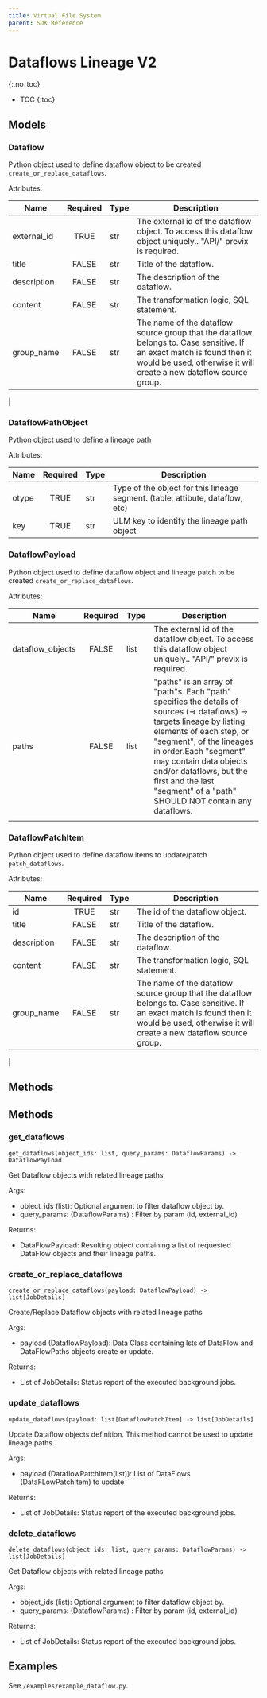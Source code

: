 ```yaml
---
title: Virtual File System
parent: SDK Reference
---
```


# Dataflows Lineage V2
{:.no_toc}

* TOC
{:toc}

## Models

### Dataflow
Python object used to define dataflow object to be created `create_or_replace_dataflows`.

Attributes:

| Name | Required | Type | Description                                                                                                                                                                                 |
|--|:--------:|------|---------------------------------------------------------------------------------------------------------------------------------------------------------------------------------------------|
| external_id |   TRUE   | str  | The external id of the dataflow object. To access this dataflow object uniquely.. "API/" previx is required.                                                                                |
| title |  FALSE   | str  | Title of the dataflow.                                                                                                                                                                      |  
| description |  FALSE   | str  | The description of the dataflow.                                                                                                                                                            |  
| content |  FALSE   | str  | The transformation logic, SQL statement.                                                                                                                                                    | 
| group_name|  FALSE   | str  | The name of the dataflow source group that the dataflow belongs to. Case sensitive. If an exact match is found then it would be used, otherwise it will create a new dataflow source group. | 
|

### DataflowPathObject
Python object used to define a lineage path

Attributes:

| Name        | Required | Type | Description                                                                   |
|-------------|:--------:|------|-------------------------------------------------------------------------------|
| otype       |   TRUE   | str  | Type of the object for this lineage segment. (table, attibute, dataflow, etc) 
| key         |   TRUE   | str  | ULM key to identify the lineage path object                                   |  


### DataflowPayload
Python object used to define dataflow object and lineage patch to be created `create_or_replace_dataflows`.

Attributes:

| Name             | Required | Type | Description                                                                                                                                                          |
|------------------|:--------:|------|----------------------------------------------------------------------------------------------------------------------------------------------------------------------|
| dataflow_objects |  FALSE   | list | The external id of the dataflow object. To access this dataflow object uniquely.. "API/" previx is required.                                                         |
| paths            |  FALSE   | list | "paths" is an array of "path"s. Each "path" specifies the details of sources (-> dataflows) -> targets lineage by listing elements of each step, or "segment", of the lineages in order.Each "segment" may contain data objects and/or dataflows, but the first and the last "segment" of a "path" SHOULD NOT contain any dataflows. 
                                                                                                                                                                    |  

### DataflowPatchItem
Python object used to define dataflow items to update/patch `patch_dataflows`.

Attributes:

| Name | Required | Type | Description                                                                                                                                                       |
|--|:--------:|------|-------------------------------------------------------------------------------------------------------------------------------------------------------------------|
| id |   TRUE   | str  | The id of the dataflow object.                                                                                |
| title |  FALSE   | str  | Title of the dataflow.                                                                                                                                            |  
| description |  FALSE   | str  | The description of the dataflow.                                                                                                                                  |  
| content |  FALSE   | str  | The transformation logic, SQL statement.                                                                                                                          | 
| group_name|  FALSE   | str  | The name of the dataflow source group that the dataflow belongs to. Case sensitive. If an exact match is found then it would be used, otherwise it will create a new dataflow source group. | 
|

## Methods
## Methods
### get_dataflows

```
get_dataflows(object_ids: list, query_params: DataflowParams) -> DataflowPayload
```
Get Dataflow objects with related lineage paths 

Args:
* object_ids (list): Optional argument to filter dataflow object by.
* query_params: (DataflowParams) : Filter by param (id, external_id)

Returns:
* DataFlowPayload: Resulting object containing a list of requested DataFlow objects and their lineage paths.

### create_or_replace_dataflows

```
create_or_replace_dataflows(payload: DataflowPayload) -> list[JobDetails]
```
Create/Replace Dataflow objects with related lineage paths

Args:
* payload (DataflowPayload): Data Class containing lsts of DataFlow and DataFlowPaths objects create or update.

Returns:
* List of JobDetails: Status report of the executed background jobs.

### update_dataflows

```
update_dataflows(payload: list[DataflowPatchItem] -> list[JobDetails]
```
Update Dataflow objects definition. This method cannot be used to update lineage paths. 

Args:
* payload (DataflowPatchItem(list)): List of DataFlows (DataFLowPatchItem) to update

Returns:
* List of JobDetails: Status report of the executed background jobs.

### delete_dataflows

```
delete_dataflows(object_ids: list, query_params: DataflowParams) -> list[JobDetails]
```
Get Dataflow objects with related lineage paths 

Args:
* object_ids (list): Optional argument to filter dataflow object by.
* query_params: (DataflowParams) : Filter by param (id, external_id)

Returns:
* List of JobDetails: Status report of the executed background jobs.

## Examples

See `/examples/example_dataflow.py`.
